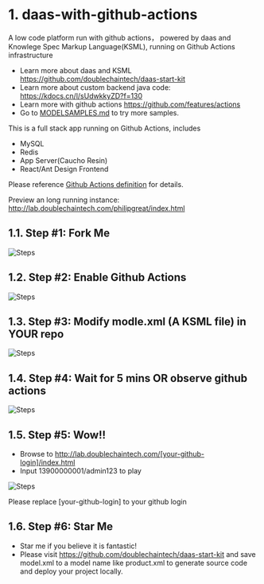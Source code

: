 


# 1. daas-with-github-actions
A low code platform run with github actions， powered by daas and Knowlege Spec Markup Language(KSML), running on Github Actions infrastructure

* Learn more about daas and KSML https://github.com/doublechaintech/daas-start-kit
* Learn more about custom backend java code: https://kdocs.cn/l/sUdwkkyZD?f=130
* Learn more with github actions https://github.com/features/actions
* Go to [MODELSAMPLES.md](/MODELSAMPLES.md) to try more samples.

This is a full stack app running on Github Actions, includes

* MySQL
* Redis
* App Server(Caucho Resin)
* React/Ant Design Frontend

Please reference [Github Actions definition](.github/workflows/daas.yml)  for details.

Preview an long running instance: http://lab.doublechaintech.com/philipgreat/index.html

## 1.1. Step #1: Fork Me

![Steps](/doc/step-01.jpg)

## 1.2. Step #2: Enable Github Actions

![Steps](/doc/step-02.jpg)

## 1.3. Step #3: Modify modle.xml (A KSML file) in YOUR repo

![Steps](/doc/step-03.jpg)

## 1.4. Step #4: Wait for 5 mins OR observe github actions

![Steps](/doc/step-04.jpg)


## 1.5. Step #5: Wow!! 

* Browse to http://lab.doublechaintech.com/[your-github-login]/index.html
* Input 13900000001/admin123 to play


![Steps](/doc/final-ui.jpg)

Please replace [your-github-login] to your github login



## 1.6. Step #6: Star Me

* Star me if you believe it is fantastic! 
* Please visit https://github.com/doublechaintech/daas-start-kit and save model.xml to a model name like product.xml to generate source code and deploy your project locally.




